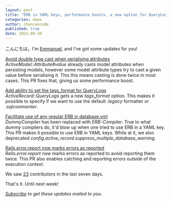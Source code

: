 ```yaml
---
layout: post
title: "ERB in YAML keys, performance boosts, a new option for QueryLogs!"
categories: news
author: chancancode
published: true
date: 2022-09-30
---
```


こんにちは。I'm [Emmanuel](https://manny.codes/), and I've got some updates for you!  
  
 [Avoid double type cast when serialising attributes](https://github.com/rails/rails/pull/44625)  
_ActiveModel::Attribute#value_ already casts model attributes when persisting models, however some model attribute types try to cast a given value before serialising it. This this means casting is done twice in most cases. This PR fixes that, giving us some performance boost.  
  
[Add ability to set the tags\_format for QueryLogs](https://github.com/rails/rails/pull/45081)  
_ActiveRecord::QueryLogs_ gets a new _tags\_format_ option. This makes it possible to specify if we want to use the default _:legacy_ formatter or _:sqlcommenter_.  
  
[Facilitate use of any regular ERB in database.yml](https://github.com/rails/rails/pull/46134)  
_DummyCompiler_ has been replaced with _ERB::Compiler_. True to what _dummy_ compilers do, it'd blow up when one tried to use ERB in a YAML key. This PR makes it possible to use ERB in YAML keys. While at it, we also deprecated _config.active\_record.suppress\_multiple\_database\_warning_.  
  
[Rails.error.report now marks errors as reported](https://github.com/rails/rails/pull/46131)  
_Rails.error.report_ now marks errors as reported to avoid reporting them twice. This PR also enables catching and reporting errors outside of the execution context.  
  
We saw [23](https://contributors.rubyonrails.org/contributors/in-time-window/20220923-20220930) contributors in the last seven days.  
  
That's it. Until next week!  
  
  
  
  
  

<p><i><a href="https://world.hey.com/this.week.in.rails">Subscribe</a> to get these updates mailed to you.</i></p>